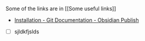 Some of the links are in [[Some useful links]]
- [Installation - Git Documentation - Obsidian Publish](https://publish.obsidian.md/git-doc/Installation)
- [ ] sjldkfjslds